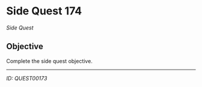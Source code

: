 # Side Quest 174

*Side Quest*

## Objective
Complete the side quest objective.

---
*ID: QUEST00173*